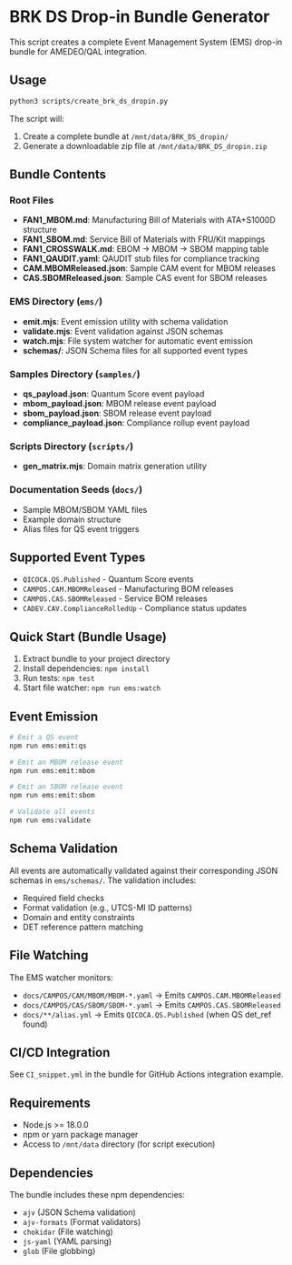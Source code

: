 # BRK DS Drop-in Bundle Generator

This script creates a complete Event Management System (EMS) drop-in bundle for AMEDEO/QAL integration.

## Usage

```bash
python3 scripts/create_brk_ds_dropin.py
```

The script will:
1. Create a complete bundle at `/mnt/data/BRK_DS_dropin/`
2. Generate a downloadable zip file at `/mnt/data/BRK_DS_dropin.zip`

## Bundle Contents

### Root Files
- **FAN1_MBOM.md**: Manufacturing Bill of Materials with ATA+S1000D structure
- **FAN1_SBOM.md**: Service Bill of Materials with FRU/Kit mappings
- **FAN1_CROSSWALK.md**: EBOM → MBOM → SBOM mapping table
- **FAN1_QAUDIT.yaml**: QAUDIT stub files for compliance tracking
- **CAM.MBOMReleased.json**: Sample CAM event for MBOM releases
- **CAS.SBOMReleased.json**: Sample CAS event for SBOM releases

### EMS Directory (`ems/`)
- **emit.mjs**: Event emission utility with schema validation
- **validate.mjs**: Event validation against JSON schemas
- **watch.mjs**: File system watcher for automatic event emission
- **schemas/**: JSON Schema files for all supported event types

### Samples Directory (`samples/`)
- **qs_payload.json**: Quantum Score event payload
- **mbom_payload.json**: MBOM release event payload
- **sbom_payload.json**: SBOM release event payload
- **compliance_payload.json**: Compliance rollup event payload

### Scripts Directory (`scripts/`)
- **gen_matrix.mjs**: Domain matrix generation utility

### Documentation Seeds (`docs/`)
- Sample MBOM/SBOM YAML files
- Example domain structure
- Alias files for QS event triggers

## Supported Event Types

- `QICOCA.QS.Published` - Quantum Score events
- `CAMPOS.CAM.MBOMReleased` - Manufacturing BOM releases
- `CAMPOS.CAS.SBOMReleased` - Service BOM releases  
- `CADEV.CAV.ComplianceRolledUp` - Compliance status updates

## Quick Start (Bundle Usage)

1. Extract bundle to your project directory
2. Install dependencies: `npm install`
3. Run tests: `npm test`
4. Start file watcher: `npm run ems:watch`

## Event Emission

```bash
# Emit a QS event
npm run ems:emit:qs

# Emit an MBOM release event
npm run ems:emit:mbom

# Emit an SBOM release event
npm run ems:emit:sbom

# Validate all events
npm run ems:validate
```

## Schema Validation

All events are automatically validated against their corresponding JSON schemas in `ems/schemas/`. The validation includes:

- Required field checks
- Format validation (e.g., UTCS-MI ID patterns)
- Domain and entity constraints
- DET reference pattern matching

## File Watching

The EMS watcher monitors:
- `docs/CAMPOS/CAM/MBOM/MBOM-*.yaml` → Emits `CAMPOS.CAM.MBOMReleased`
- `docs/CAMPOS/CAS/SBOM/SBOM-*.yaml` → Emits `CAMPOS.CAS.SBOMReleased`
- `docs/**/alias.yml` → Emits `QICOCA.QS.Published` (when QS det_ref found)

## CI/CD Integration

See `CI_snippet.yml` in the bundle for GitHub Actions integration example.

## Requirements

- Node.js >= 18.0.0
- npm or yarn package manager
- Access to `/mnt/data` directory (for script execution)

## Dependencies

The bundle includes these npm dependencies:
- `ajv` (JSON Schema validation)
- `ajv-formats` (Format validators)
- `chokidar` (File watching)
- `js-yaml` (YAML parsing)
- `glob` (File globbing)